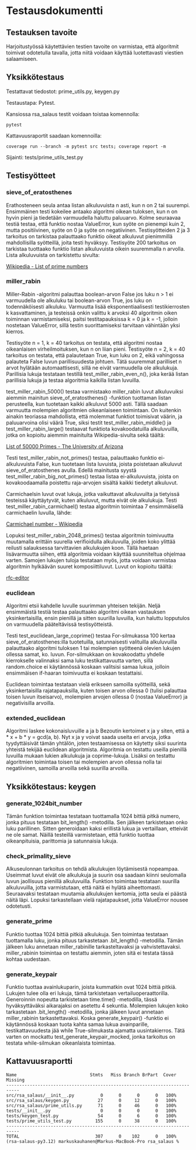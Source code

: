 # Testausdokumentti

## Testauksen tavoite

Harjoitustyössä käytettävien testien tavoite on varmistaa, että algoritmit toimivat odotetulla tavalla, jotta niitä voidaan käyttää luotettavasti viestien salaamiseen.

## Yksikkötestaus

Testattavat tiedostot: prime_utils.py, keygen.py

Testaustapa: Pytest.

Kansiossa rsa_salaus testit voidaan toistaa komennolla:

```pytest```

Kattavuusraportit saadaan komennoilla:

```coverage run --branch -m pytest src tests; coverage report -m```

Sijainti: tests/prime_utils_test.py

## Testisyötteet

### sieve_of_eratosthenes

Erathosteneen seula antaa listan alkuluvuista n asti, kun n on 2 tai suurempi. Ensimmäinen testi kokeilee antaako algoritmi oikean tuloksen, kun n on hyvin pieni ja tiedetään varmuudella haluttu paluuarvo. Kolme seuraavaa testiä testaa, että funktio nostaa ValueError, kun syöte on pienempi kuin 2, mutta positiivinen, syöte on 0 ja syöte on negatiivinen. Testisyötteiden 2 ja 3 tarkoitus on tarkistaa palauttaako funktio oikeat alkuluvut pienimmillä mahdollisilla syötteillä, joita testi hyväksyy. Testisyöte 200 tarkoitus on tarkistaa tuottaako funktio listan alkuluvuista oikein suuremmalla n arvolla. Lista alkuluvuista on tarkistettu sivulta:

[Wikipedia - List of prime numbers](https://en.wikipedia.org/wiki/List_of_prime_numbers)

### miller_rabin

Miller-Rabin -algoritmi palauttaa boolean-arvon False jos luku n > 1 ei varmuudella ole alkuluku tai boolean-arvon True, jos luku on todennäköisesti alkuluku. Varmuutta lisää eksponentiaalisesti testikierrosten k kasvattaminen, ja testeissä onkin valittu k arvoksi 40 algoritmin oiken toiminnan varmistamiseksi, paitsi testitapauksissa k = 0 ja k = -1, jolloin nostetaan ValueError, sillä testin suorittamiseksi tarvitaan vähintään yksi kierros.

Testisyöte n = 1, k = 40 tarkoitus on testata, että algoritmi nostaa oikeanlaisen virheilmoituksen, kun n on liian pieni. Testisyöte n = 2, k = 40 tarkoitus on testata, että palautetaan True, kun luku on 2, eikä vahingossa palauteta False luvun parillisuudesta johtuen. Tätä suuremmat parilliset n arvot hylätään automaattisesti, sillä ne eivät varmuudella ole alkulukuja. Parillisia lukuja testataan testillä test_miller_rabin_even_n(), joka kerää listan parillisia lukuja ja testaa algoritmia kaikilla listan luvuilla.

test_miller_rabin_5000() testaa varmistaako miller_rabin luvut alkuluvuiksi aiemmin mainitun sieve_of_eratosthenes() -funktion tuottaman listan perusteella, kun tuotetaan kaikki alkuluvut 5000 asti. Tällä saadaan varmuutta molempien algoritmien oikeanlaiseen toimintaan. On kuitenkin ainakin teoriassa mahdollista, että molemmat funktiot toimisivat väärin, ja paluuarvoina olisi väärä True, siksi testit test_miller_rabin_middle() ja test_miller_rabin_large() testaavat funktiota kovakoodatuilla alkuluvuilla, jotka on kopioitu aiemmin mainitulta Wikipedia-sivulta sekä täältä:

[List of 50000 Primes - The University of Arizona](https://www2.cs.arizona.edu/icon/oddsends/primes.htm)

Testi test_miller_rabin_not_primes() testaa, palauttaako funktio ei-alkuluvuista False, kun tuotetaan lista luvuista, joista poistetaan alkuluvut sieve_of_eratosthenes avulla. Edellä mainitusta syystä test_miller_rabin_big_not_primes() testaa listaa ei-alkuluvuista, joista on kovakoodaamalla poistettu raja-arvojen sisältä kaikki tiedetyt alkuluvut.

Carmichaelsin luvut ovat lukuja, jotka vaikuttavat alkuluvuilta ja tietyissä testeissä käyttäytyvät, kuten alkuluvut, mutta eivät ole alkulukuja. Testi test_miller_rabin_carmichael() testaa algoritmin toimintaa 7 ensimmäisellä carmichaelin luvulla, lähde:

[Carmichael number - Wikipedia](https://en.wikipedia.org/wiki/Carmichael_number)

Lopuksi test_miller_rabin_2048_primes() testaa algoritmin toimivuutta muutamalla erittäin suurella verifioidulla alkuluvulla, joiden koko ylittää reilusti salauksessa tarvittavien alkulukujen koon. Tällä haetaan lisävarmuutta siihen, että algoritmia voidaan käyttää suunniteltua ohjelmaa varten. Samojen lukujen tuloja testataan myös, jotta voidaan varmistaa algoritmin hylkäävän suuret komposiittiluvut. Luvut on kopioitu täältä:

[rfc-editor](https://www.rfc-editor.org/rfc/rfc3526#page-3)

### euclidean

Algoritmi etsii kahdelle luvulle suurimman yhteisen tekijän. Neljä ensimmäistä testiä testaa palauttaako algoritmi oikean vastauksen yksinkertaisilla, ensin pienillä ja sitten suurilla luvuilla, kun haluttu lopputulos on varmuudella pääteltävissä testisyötteistä.

Testi test_euclidean_large_coprime() testaa For-silmukassa 100 kertaa sieve_of_eratosthenes:illa tuotetuilla, satunnaisesti valituilla alkuluvuilla palauttaako algoritmi tuloksen 1 tai molempien syötteenä olevien lukujen ollessa samat, ko. luvun. For-silmukkaan on kovakoodattu yhdelle kierrokselle valinnaksi sama luku testikattavuutta varten, sillä random.choice ei käytännössä koskaan valitsisi samaa lukua, jolloin ensimmäisen if-haaran toimivuutta ei koskaan testattaisi.

Euclidean toimintaa testataan vielä erikseen samoilla syötteillä, sekä yksinkertaisilla rajatapauksilla, kuten toisen arvon ollessa 0 (tulisi palauttaa toisen luvun itseisarvo), molempien arvojen ollessa 0 (nostaa ValueError) ja negativisilla arvoilla.

### extended_euclidean

Algoritmi laskee kokonaisluvuille a ja b Bezoutin kertoimet x ja y siten, että a * x + b * y = gcd(a, b). Nyt x ja y voivat saada useita eri arvoja, jotka tyydyttäisivät tämän yhtälön, joten testaamisessa on käytetty siksi suurinta yhteistä tekijää euclidean algoritmista. Algoritmia on testattu useilla pienillä luvuilla mukaan lukien alkulukuja ja coprime-lukuja. Lisäksi on testattu algoritmien toimintaa toisen tai molempien arvon ollessa nolla tai negatiivinen, samoilla arvoilla sekä suurilla arvoilla.

## Yksikkötestaus: keygen

### generate_1024bit_number

Tämän funktion toimintaa testataan tuottamalla 1024 bittiä pitkä numero, jonka pituus testataan bit_length() -metodilla. Sen jälkeen tarkistetaan onko luku parillinen. Sitten generoidaan kaksi erillistä lukua ja vertaillaan, etteivät ne ole samat. Näillä testeillä varmistetaan, että funktio tuottaa oikeanpituisia, parittomia ja satunnaisia lukuja.

### check_primality_sieve

Alkuseulonnan tarkoitus on tehdä alkulukujen löytämisestä nopeampaa. Useimmat luvut eivät ole alkulukuja ja suurin osa saadaan kiinni seulomalla luvun jaollisuus pienillä alkuluvuilla. Funktion toimintaa testataan suurilla alkuluvuilla, jotta varmistutaan, että näitä ei hylätä aiheettomasti. Seuraavaksi testataan muutamia alkulukujen kertomia, jotta seula ei päästä näitä läpi. Lopuksi tarkastellaan vielä rajatapaukset, jotta ValueError nousee odotetusti.

### generate_prime

Funktio tuottaa 1024 bittiä pitkiä alkulukuja. Sen toimintaa testataan tuottamalla luku, jonka pituus tarkastetaan .bit_length() -metodilla. Tämän jälkeen luku annetaan miller_rabinille tarkasteltavaksi ja vahvistettavaksi. miller_rabinin toimintaa on testattu aiemmin, joten sitä ei testata tässä kohtaa uudestaan.

### generate_keypair

Funktio tuottaa avainlukuparin, joista kummatkin ovat 1024 bittiä pitkiä. Lukujen tulee olla eri lukuja, tämä tarkistetaan vertailuoperaattorilla. Generoinnin nopeutta tarkistetaan time.time() -metodilla, tässä hyväksyttäväksi aikarajaksi on asetettu 4 sekuntia. Molempien lukujen koko tarkastetaan .bit_length() -metodilla, jonka jälkeen luvut annetaan miller_rabinin tarkastettavaksi. Koska generate_keypair() -funktio ei käytännössä koskaan tuota kahta samaa lukua avainparille, testikattavuudesta jää while True-silmukasta ajamatta uusintakierros. Tätä varten on mockattu test_generate_keypair_mocked, jonka tarkoitus on testata while-silmukan oikeanlaista toimintaa.

## Kattavuusraportti

```
Name                            Stmts   Miss Branch BrPart  Cover   Missing
---------------------------------------------------------------------------
src/rsa_salaus/__init__.py          0      0      0      0   100%
src/rsa_salaus/keygen.py           27      0     12      0   100%
src/rsa_salaus/prime_utils.py      71      0     46      0   100%
tests/__init__.py                   0      0      0      0   100%
tests/keygen_test.py               54      0      6      0   100%
tests/prime_utils_test.py         155      0     38      0   100%
---------------------------------------------------------------------------
TOTAL                             307      0    102      0   100%
(rsa-salaus-py3.12) markuskauhanen@Markus-MacBook-Pro rsa_salaus % 
```

